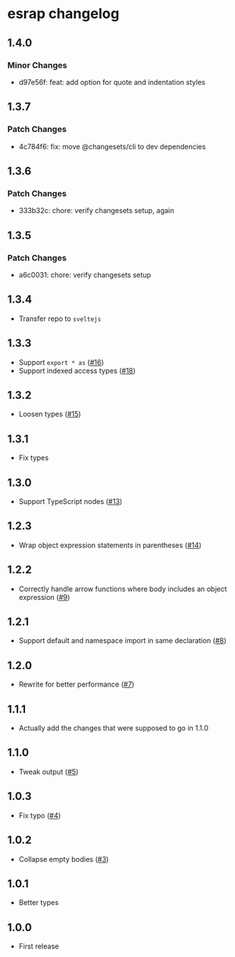 # esrap changelog

## 1.4.0

### Minor Changes

- d97e56f: feat: add option for quote and indentation styles

## 1.3.7

### Patch Changes

- 4c784f6: fix: move @changesets/cli to dev dependencies

## 1.3.6

### Patch Changes

- 333b32c: chore: verify changesets setup, again

## 1.3.5

### Patch Changes

- a6c0031: chore: verify changesets setup

## 1.3.4

- Transfer repo to `sveltejs`

## 1.3.3

- Support `export * as` ([#16](https://github.com/sveltejs/esrap/pull/16))
- Support indexed access types ([#18](https://github.com/sveltejs/esrap/pull/18))

## 1.3.2

- Loosen types ([#15](https://github.com/sveltejs/esrap/pull/15))

## 1.3.1

- Fix types

## 1.3.0

- Support TypeScript nodes ([#13](https://github.com/sveltejs/esrap/pull/13))

## 1.2.3

- Wrap object expression statements in parentheses ([#14](https://github.com/sveltejs/esrap/pull/14))

## 1.2.2

- Correctly handle arrow functions where body includes an object expression ([#9](https://github.com/sveltejs/esrap/pull/9))

## 1.2.1

- Support default and namespace import in same declaration ([#8](https://github.com/sveltejs/esrap/pull/8))

## 1.2.0

- Rewrite for better performance ([#7](https://github.com/sveltejs/esrap/pull/7))

## 1.1.1

- Actually add the changes that were supposed to go in 1.1.0

## 1.1.0

- Tweak output ([#5](https://github.com/sveltejs/esrap/pull/5))

## 1.0.3

- Fix typo ([#4](https://github.com/sveltejs/esrap/pull/4))

## 1.0.2

- Collapse empty bodies ([#3](https://github.com/sveltejs/esrap/pull/3))

## 1.0.1

- Better types

## 1.0.0

- First release
